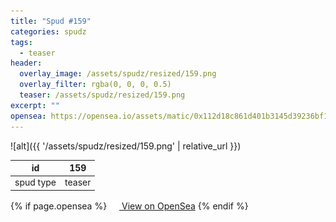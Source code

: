 ```yaml
---
title: "Spud #159"
categories: spudz
tags:
  - teaser
header:
  overlay_image: /assets/spudz/resized/159.png
  overlay_filter: rgba(0, 0, 0, 0.5)
  teaser: /assets/spudz/resized/159.png
excerpt: ""
opensea: https://opensea.io/assets/matic/0x112d18c861d401b3145d39236bf149f01e18beed/159
---
```

![alt]({{ '/assets/spudz/resized/159.png' | relative_url }})

| id | 159 |
|-|-|
| spud type | teaser |

{% if page.opensea %}
<a href="{{page.opensea}}" class="btn btn--info" onclick="window.open(this.href, '_blank'); return false;"><img src="/assets/images/opensea.svg" width="16px"><span>  View on OpenSea</span></a>
{% endif %}
